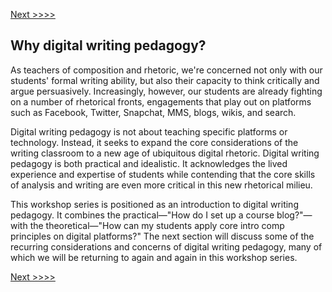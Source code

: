 [Next >>>>](concepts.md)

## Why digital writing pedagogy?

As teachers of composition and rhetoric, we're concerned not only with our students' formal writing ability, but also their capacity to think critically and argue persuasively. Increasingly, however, our students are already fighting on a number of rhetorical fronts, engagements that play out on platforms such as Facebook, Twitter, Snapchat, MMS, blogs, wikis, and search.

Digital writing pedagogy is not about teaching specific platforms or technology. Instead, it seeks to expand the core considerations of the writing classroom to a new age of ubiquitous digital rhetoric. Digital writing pedagogy is both practical and idealistic. It acknowledges the lived experience and expertise of students while contending that the core skills of analysis and writing are even more critical in this new rhetorical milieu.

This workshop series is positioned as an introduction to digital writing pedagogy. It combines the practical—"How do I set up a course blog?"—with the theoretical—"How can my students apply core intro comp principles on digital platforms?" The next section will discuss some of the recurring considerations and concerns of digital writing pedagogy, many of which we will be returning to again and again in this workshop series.

[Next >>>>](concepts.md)
